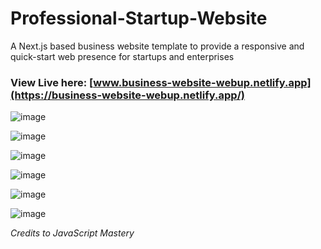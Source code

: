 # Professional-Startup-Website
A Next.js based business website template to provide a responsive and quick-start web presence for startups and enterprises

### View Live here: [www.business-website-webup.netlify.app](https://business-website-webup.netlify.app/)

![image](https://user-images.githubusercontent.com/35081754/146869608-db44780a-a9c7-4963-85e5-792715d09ebd.png)

![image](https://user-images.githubusercontent.com/35081754/146869680-e183c238-91e7-450f-ae99-3e093e5ebf40.png)

![image](https://user-images.githubusercontent.com/35081754/146869728-8c5db86e-746f-42d5-b37b-e59f9c012868.png)

![image](https://user-images.githubusercontent.com/35081754/146869757-a300748d-8cb9-49c8-b43a-7da0394fea14.png)

![image](https://user-images.githubusercontent.com/35081754/146869797-26e36a13-9aa0-4490-b064-d12a9855604d.png)

![image](https://user-images.githubusercontent.com/35081754/146869841-828ed3a7-0245-4461-b925-bff664ac0dcb.png)


_Credits to JavaScript Mastery_

